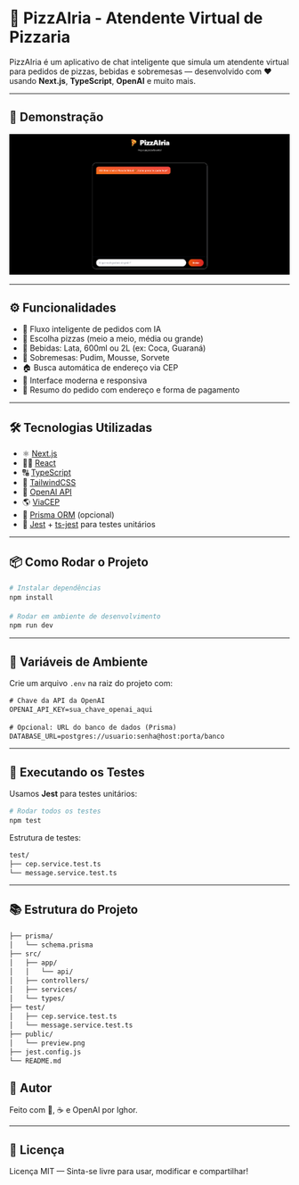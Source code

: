 # 🍕 PizzAIria - Atendente Virtual de Pizzaria

PizzAIria é um aplicativo de chat inteligente que simula um atendente virtual para pedidos de pizzas, bebidas e sobremesas — desenvolvido com ❤️ usando **Next.js**, **TypeScript**, **OpenAI** e muito mais.

---

## 📸 Demonstração

![Chat Preview](./public/preview.png) <!-- Substitua pelo caminho correto -->

---

## ⚙️ Funcionalidades

- 🧠 Fluxo inteligente de pedidos com IA
- 🍕 Escolha pizzas (meio a meio, média ou grande)
- 🥤 Bebidas: Lata, 600ml ou 2L (ex: Coca, Guaraná)
- 🍮 Sobremesas: Pudim, Mousse, Sorvete
- 🏠 Busca automática de endereço via CEP
- 📱 Interface moderna e responsiva
- 🧾 Resumo do pedido com endereço e forma de pagamento

---

## 🛠️ Tecnologias Utilizadas

- ⚛️ [Next.js](https://nextjs.org/)
- 👨‍💻 [React](https://reactjs.org/)
- 🔠 [TypeScript](https://www.typescriptlang.org/)
- 🎨 [TailwindCSS](https://tailwindcss.com/)
- 🧠 [OpenAI API](https://platform.openai.com/)
- 🌎 [ViaCEP](https://viacep.com.br/)
- 🧬 [Prisma ORM](https://prisma.io/) (opcional)
- 🧪 [Jest](https://jestjs.io/) + [ts-jest](https://kulshekhar.github.io/ts-jest/) para testes unitários

---

## 📦 Como Rodar o Projeto

```bash
# Instalar dependências
npm install

# Rodar em ambiente de desenvolvimento
npm run dev
```

---

## 🔐 Variáveis de Ambiente

Crie um arquivo `.env` na raiz do projeto com:

```env
# Chave da API da OpenAI
OPENAI_API_KEY=sua_chave_openai_aqui

# Opcional: URL do banco de dados (Prisma)
DATABASE_URL=postgres://usuario:senha@host:porta/banco
```

---

## 🧪 Executando os Testes

Usamos **Jest** para testes unitários:

```bash
# Rodar todos os testes
npm test
```

Estrutura de testes:

```
test/
├── cep.service.test.ts
└── message.service.test.ts
```

---

## 📚 Estrutura do Projeto

```
├── prisma/
│   └── schema.prisma
├── src/
│   ├── app/
│   │   └── api/
│   ├── controllers/
│   ├── services/
│   └── types/
├── test/
│   ├── cep.service.test.ts
│   └── message.service.test.ts
├── public/
│   └── preview.png
├── jest.config.js
└── README.md
```

## 📣 Autor

Feito com 🍕, ☕ e OpenAI por Ighor.

---

## 📝 Licença

Licença MIT — Sinta-se livre para usar, modificar e compartilhar!
